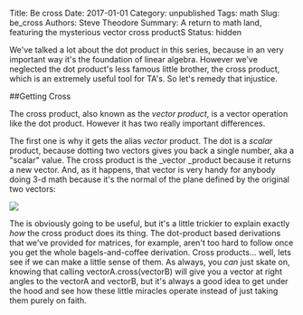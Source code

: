 Title: Be cross
Date:  2017-01-01
Category: unpublished
Tags: math
Slug: be_cross
Authors: Steve Theodore
Summary: A return to math land, featuring the mysterious vector cross productS
Status: hidden

We've talked a lot about the dot product in this series, because in an very important way it's the foundation of linear algebra.  However we've neglected the dot product's less famous little brother, the cross product, which is an extremely useful tool for TA's. So let's remedy that injustice.  

##Getting Cross

The cross product, also known as the _vector product_, is a vector operation like the dot product.  However it has two really important differences. 


The first one is why it gets the alias _vector_ product. The dot is a _scalar_ product, because dotting two vectors gives you back a single number, aka a "scalar" value.  The cross product is the _vector _product because it returns a new vector.  And, as it happens, that vector is very handy for anybody doing 3-d math because it's the normal of the plane defined by the original two vectors:  
  


[![](http://help.adobe.com/en_US/FlashPlatform/reference/actionscript/3/images/crossproduct.jpg)](http://help.adobe.com/en_US/FlashPlatform/reference/actionscript/3/images/crossproduct.jpg)

  
  
The is obviously going to be useful, but it's a little trickier to explain exactly _how_ the cross product does its thing.  The dot-product based derivations that we've provided for matrices, for example, aren't too hard to follow once you get the whole bagels-and-coffee derivation.  Cross products... well, lets see if we can make a little sense of them.  As always, you _can_ just skate on, knowing that calling vectorA.cross(vectorB) will give you a vector at right angles to the vectorA and vectorB, but it's always a good idea to get under the hood and see how these little miracles operate instead of just taking them purely on faith.  


  
  


